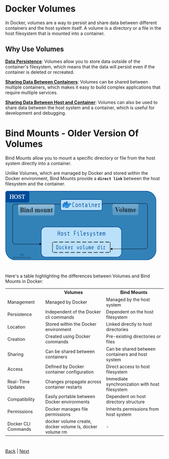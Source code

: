 # **Docker Volumes**

In Docker, volumes are a way to persist and share data between different containers and the host system itself. A volume is a directory or a file in the host filesystem that is mounted into a container.

## **Why Use Volumes**

<u>**Data Persistence**</u>: Volumes allow you to store data outside of the container's filesystem, which means that the data will persist even if the container is deleted or recreated.

<u>**Sharing Data Between Containers**</u>: Volumes can be shared between multiple containers, which makes it easy to build complex applications that require multiple services.

<u>**Sharing Data Between Host and Container**</u>: Volumes can also be used to share data between the host system and a container, which is useful for development and debugging.

#
# Bind Mounts - Older Version Of Volumes

Bind Mounts allow you to mount a specific directory or file from the host system directly into a container. 

Unlike Volumes, which are managed by Docker and stored within the Docker environment, Bind Mounts provide a **`direct link`** between the host filesystem and the container.

<img src="./images/volumes.png" width="480px" height="220px"  style="border-radius:5px;"></img>

#
Here's a table highlighting the differences between Volumes and Bind Mounts in Docker:

<table>
  <tr>
    <th></th>
    <th>Volumes</th>
    <th>Bind Mounts</th>
  </tr>
  <tr>
    <td>Management</td>
    <td>Managed by Docker</td>
    <td>Managed by the host system</td>
  </tr>
  <tr>
    <td>Persistence</td>
    <td>Independent of the Docker cli commands</td>
    <td>Dependent on the host filesystem</td>
  </tr>
  <tr>
    <td>Location</td>
    <td>Stored within the Docker environment</td>
    <td>Linked directly to host directories</td>
  </tr>
  <tr>
    <td>Creation</td>
    <td>Created using Docker commands</td>
    <td>Pre-existing directories or files</td>
  </tr>
  <tr>
    <td>Sharing</td>
    <td>Can be shared between containers</td>
    <td>Can be shared between containers and host system</td>
  </tr>
  <tr>
    <td>Access</td>
    <td>Defined by Docker container configuration</td>
    <td>Direct access to host filesystem</td>
  </tr>
  <tr>
    <td>Real-Time Updates</td>
    <td>Changes propagate across container restarts</td>
    <td>Immediate synchronization with host filesystem</td>
  </tr>
  <tr>
    <td>Compatibility</td>
    <td>Easily portable between Docker environments</td>
    <td>Dependent on host directory structure</td>
  </tr>
  <tr>
    <td>Permissions</td>
    <td>Docker manages file permissions</td>
    <td>Inherits permissions from host system</td>
  </tr>
  <tr>
    <td>Docker CLI Commands</td>
    <td>docker volume create, docker volume ls, docker volume rm</td>
    <td>-</td>
  </tr>
</table>


#
[Back](./4.%20networks.md) | [Next](../2.%20Practice/1.%20docker-lifecycle.md)
